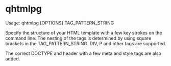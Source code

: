 # qhtmlpg

Usage: qhtmlpg [OPTIONS] TAG_PATTERN_STRING

Specify the structure of your HTML template with a few key strokes on the command line. 
The nesting of the tags is determined by  using square brackets in the TAG_PATTERN_STRING. 
DIV, P and other tags are supported. 

The correct DOCTYPE and header with a few meta  and style tags are also added.
